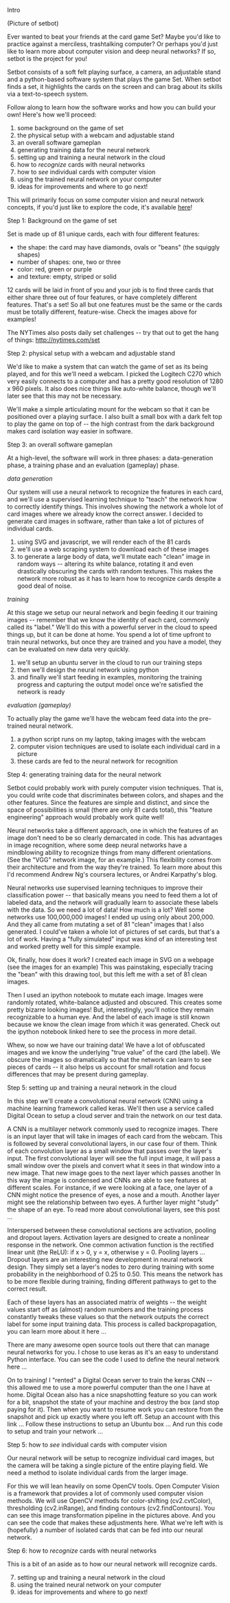 Intro

(Picture of setbot)

Ever wanted to beat your friends at the card game Set?
Maybe you'd like to practice against a merciless, trashtalking computer?
Or perhaps you'd just like to learn more about computer vision and deep neural networks?
If so, setbot is the project for you!

Setbot consists of a soft felt playing surface,
a camera, an adjustable stand and a python-based software system that plays the game Set.
When setbot finds a set, it highlights the cards on the screen
and can brag about its skills via a text-to-speech system.

Follow along to learn how the software works and how you can build your own!
Here's how we'll proceed:


1. some background on the game of set
2. the physical setup with a webcam and adjustable stand
3. an overall software gameplan
4. generating training data for the neural network
5. setting up and training a neural network in the cloud
6. how to *recognize* cards with neural networks
7. how to *see* individual cards with computer vision
8. using the trained neural network on your computer
9. ideas for improvements and where to go next!

This will primarily focus on some computer vision and neural network concepts,
if you'd just like to explore the code,
it's available [here](https://github.com/yosemitebandit/setbot)!



Step 1: Background on the game of set

Set is made up of 81 unique cards, each with four different features:

* the shape: the card may have diamonds, ovals or "beans" (the squiggly shapes)
* number of shapes: one, two or three
* color: red, green or purple
* and texture: empty, striped or solid

12 cards will be laid in front of you and your job is to find three cards
that either share three out of four features, or have completely different features.
That's a set!
So all but one features must be the same or the cards must be totally different, feature-wise.
Check the images above for examples!

The NYTimes also posts daily set challenges --
try that out to get the hang of things: http://nytimes.com/set



Step 2: physical setup with a webcam and adjustable stand

We'd like to make a system that can watch the game of set as its being played,
and for this we'll need a webcam.
I picked the Logitech C270 which very easily connects to a computer
and has a pretty good resolution of 1280 x 960 pixels.
It also does nice things like auto-white balance,
though we'll later see that this may not be necessary.

We'll make a simple articulating mount for the webcam
so that it can be positioned over a playing surface.
I also built a small box with a dark felt top to play the game on top of --
the high contrast from the dark background makes card isolation way easier in software.



Step 3: an overall software gameplan

At a high-level, the software will work in three phases:
a data-generation phase, a training phase and an evaluation (gameplay) phase.

*data generation*

Our system will use a neural network to recognize the features in each card,
and we'll use a supervised learning technique to "teach" the network how to correctly identify things.
This involves showing the network a whole lot of card images where we already know the correct answer.
I decided to generate card images in software, rather than take a lot of pictures of individual cards.

1. using SVG and javascript, we will render each of the 81 cards
2. we'll use a web scraping system to download each of these images
3. to generate a large body of data, we'll mutate each "clean" image in random ways --
altering its white balance, rotating it and even drastically obscuring the cards with random textures.
This makes the network more robust as it has to learn how to recognize cards despite a good deal of noise.

*training*

At this stage we setup our neural network and begin feeding it our training images --
remember that we know the identity of each card, commonly called its "label."
We'll do this with a powerful server in the cloud to speed things up,
but it can be done at home.
You spend a lot of time upfront to train neural networks,
but once they are trained and you have a model, they can be evaluated on new data very quickly.

1. we'll setup an ubuntu server in the cloud to run our training steps
2. then we'll design the neural network using python
3. and finally we'll start feeding in examples, monitoring the training progress and
capturing the output model once we're satisfied the network is ready

*evaluation (gameplay)*

To actually play the game we'll have the webcam feed data into the pre-trained neural network.

1. a python script runs on my laptop, taking images with the webcam
2. computer vision techniques are used to isolate each individual card in a picture
3. these cards are fed to the neural network for recognition



Step 4: generating training data for the neural network

Setbot could probably work with purely computer vision techniques.
That is, you could write code that discriminates between colors, and shapes and the other features.
Since the features are simple and distinct,
and since the space of possibilities is small (there are only 81 cards total),
this "feature engineering" approach would probably work quite well!

Neural networks take a different approach,
one in which the features of an image don't need to be so clearly demarcated in code.
This has advantages in image recognition,
where some deep neural networks have a mindblowing ability
to recognize things from many different orientations.
(See the "VGG" network image, for an example.)
This flexibility comes from their architecture and from the way they're trained.
To learn more about this I'd recommend Andrew Ng's coursera lectures, or Andrei Karpathy's blog.

Neural networks use supervised learning techniques to improve their classification power --
that basically means you need to feed them a lot of labeled data,
and the network will gradually learn to associate these labels with the data.
So we need a lot of data!  How much is a lot?
Well some networks use 100,000,000 images!  I ended up using only about 200,000.
And they all came from mutating a set of 81 "clean" images that I also generated.
I could've taken a whole lot of pictures of set cards, but that's a lot of work.
Having a "fully simulated" input was kind of an interesting test and worked pretty well for this simple example.

Ok, finally, how does it work?
I created each image in SVG on a webpage (see the images for an example)
This was painstaking, especially tracing the "bean" with this drawing tool,
but this left me with a set of 81 clean images.

Then I used an ipython notebook to mutate each image.
Images were randomly rotated, white-balance adjusted and obscured.
This creates some pretty bizarre looking images!
But, interestingly, you'll notice they remain recognizable to a human eye.
And the label of each image is still known because we know the clean image from which it was generated.
Check out the ipython notebook linked here to see the process in more detail.

Whew, so now we have our training data!
We have a lot of obfuscated images and we know the underlying "true value" of the card (the label).
We obscure the images so dramatically so that the network can learn to see pieces of cards --
it also helps us account for small rotation and focus differences that may be present during gameplay.




Step 5: setting up and training a neural network in the cloud

In this step we'll create a convolutional neural network (CNN)
using a machine learning framework called keras.
We'll then use a service called Digital Ocean to setup a cloud server and train the network on our test data.

A CNN is a multilayer network commonly used to recognize images.
There is an input layer that will take in images of each card from the webcam.
This is followed by several convolutional layers, in our case four of them.
Think of each convolution layer as a small window that passes over the layer's input.
The first convolutional layer will see the full input image,
it will pass a small window over the pixels and convert what it sees in that window into a new image.
That new image goes to the next layer which passes another
In this way the image is condensed and CNNs are able to see features at different scales.
For instance, if we were looking at a face,
one layer of a CNN might notice the presence of eyes, a nose and a mouth.
Another layer might see the relationship between two eyes.
A further layer might "study" the shape of an eye.
To read more about convolutional layers, see this post ...

Interspersed between these convolutional sections are activation, pooling and dropout layers.
Activation layers are designed to create a nonlinear response in the network.
One common activation function is the rectified linear unit (the ReLU):
if x > 0, y = x, otherwise y = 0.
Pooling layers ...
Dropout layers are an interesting new development in neural network design.
They simply set a layer's nodes to zero during training with some probability
in the neighborhood of 0.25 to 0.50.
This means the network has to be more flexible during training,
finding different pathways to get to the correct result.

Each of these layers has an associated matrix of weights --
the weight values start off as (almost) random numbers
and the training process constantly tweaks these values
so that the network outputs the correct label for some input training data.
This process is called backpropagation, you can learn more about it here ...

There are many awesome open source tools out there that can manage neural networks for you.
I chose to use keras as it's an easy to understand Python interface.
You can see the code I used to define the neural network here ...

On to training!
I "rented" a Digital Ocean server to train the keras CNN --
this allowed me to use a more powerful computer than the one I have at home.
Digital Ocean also has a nice snapshotting feature so you can work for a bit,
snapshot the state of your machine and destroy the box (and stop paying for it).
Then when you want to resume work you can restore from the snapshot and pick up exactly where you left off.
Setup an account with this link ...
Follow these instructions to setup an Ubuntu box ...
And run this code to setup and train your network ...




Step 5: how to *see* individual cards with computer vision

Our neural network will be setup to recognize individual card images,
but the camera will be taking a single picture of the entire playing field.
We need a method to isolate individual cards from the larger image.

For this we will lean heavily on some OpenCV tools.
Open Computer Vision is a framework that provides a lot of commonly used computer vision methods.
We will use OpenCV methods for color-shifting (cv2.cvtColor),
thresholding (cv2.inRange), and finding contours (cv2.findContours).
You can see this image transformation pipeline in the pictures above.
And you can see the code that makes these adjustments here.
What we're left with is (hopefully) a number of isolated cards
that can be fed into our neural network.



Step 6: how to *recognize* cards with neural networks

This is a bit of an aside as to how our neural network will recognize cards.




7. setting up and training a neural network in the cloud
8. using the trained neural network on your computer
9. ideas for improvements and where to go next!

